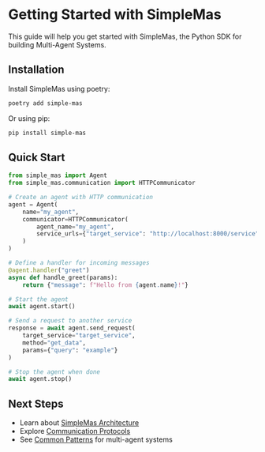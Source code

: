 # Getting Started with SimpleMas

This guide will help you get started with SimpleMas, the Python SDK for building Multi-Agent Systems.

## Installation

Install SimpleMas using poetry:

```bash
poetry add simple-mas
```

Or using pip:

```bash
pip install simple-mas
```

## Quick Start

```python
from simple_mas import Agent
from simple_mas.communication import HTTPCommunicator

# Create an agent with HTTP communication
agent = Agent(
    name="my_agent",
    communicator=HTTPCommunicator(
        agent_name="my_agent",
        service_urls={"target_service": "http://localhost:8000/service"}
    )
)

# Define a handler for incoming messages
@agent.handler("greet")
async def handle_greet(params):
    return {"message": f"Hello from {agent.name}!"}

# Start the agent
await agent.start()

# Send a request to another service
response = await agent.send_request(
    target_service="target_service",
    method="get_data",
    params={"query": "example"}
)

# Stop the agent when done
await agent.stop()
```

## Next Steps

- Learn about [SimpleMas Architecture](architecture.md)
- Explore [Communication Protocols](communication.md)
- See [Common Patterns](patterns.md) for multi-agent systems
